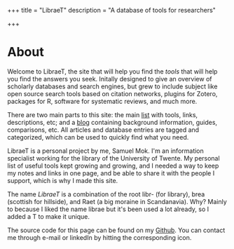 +++
title = "LibraeT"
description = "A database of tools for researchers"

+++

# About
Welcome to LibraeT, the site that will help you find the *tools* that will help you find the answers you seek. Initally designed to give an overview of scholarly databases and search engines, but grew to include subject like open source search tools based on citation networks, plugins for Zotero, packages for R, software for systematic reviews, and much more.

There are two main parts to this site: the main [list](@/list/_index.md) with tools, links, descriptions, etc; and a [blog](@/posts/_index.md) containing background information, guides, comparisons, etc. All articles and database entries are tagged and categorized, which can be used to quickly find what you need. 

LibraeT is a personal project by me, Samuel Mok. I'm an information specialist working for the library of the University of Twente. My personal list of useful tools kept growing and growing, and I needed a way to keep my notes and links in one page, and be able to share it with the people I support, which is why I made this site. 

The name *LibraeT* is a combination of the root libr- (for library), brea (scottish for hillside), and Raet (a big moraine in Scandanavia). Why? Mainly to because I liked the name librae but it's been used a lot already, so I added a T to make it unique.

The source code for this page can be found on my [Github](https://github.com/utsmok/utsmok.github.io). You can contact me through e-mail or linkedIn by hitting the corresponding icon. 

